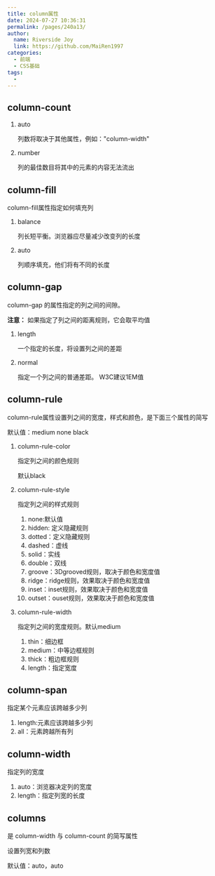 ```yaml
---
title: column属性
date: 2024-07-27 10:36:31
permalink: /pages/240a13/
author:
  name: Riverside Joy
  link: https://github.com/MaiRen1997
categories:
  - 前端
  - CSS基础
tags:
  - 
---
```

## column-count

1. auto

   列数将取决于其他属性，例如："column-width"

2. number

   列的最佳数目将其中的元素的内容无法流出

## column-fill

column-fill属性指定如何填充列

1. balance

   列长短平衡。浏览器应尽量减少改变列的长度

2. auto

   列顺序填充，他们将有不同的长度

## column-gap

column-gap 的属性指定的列之间的间隙。

**注意：** 如果指定了列之间的距离规则，它会取平均值

1. length

   一个指定的长度，将设置列之间的差距

2. normal

   指定一个列之间的普通差距。 W3C建议1EM值

## column-rule

column-rule属性设置列之间的宽度，样式和颜色，是下面三个属性的简写

默认值：medium none black

1. column-rule-color

   指定列之间的颜色规则

   默认black

2. column-rule-style

   指定列之间的样式规则

   1. none:默认值
   2. hidden: 定义隐藏规则
   3. dotted：定义隐藏规则
   4. dashed：虚线
   5. solid：实线
   6. double：双线
   7. groove：3Dgrooved规则，取决于颜色和宽度值
   8. ridge：ridge规则，效果取决于颜色和宽度值
   9. inset：inset规则，效果取决于颜色和宽度值
   10. outset：ouset规则，效果取决于颜色和宽度值

3. column-rule-width

   指定列之间的宽度规则。默认medium

   1. thin：细边框
   2. medium：中等边框规则
   3. thick：粗边框规则
   4. length：指定宽度

## column-span

指定某个元素应该跨越多少列

1. length:元素应该跨越多少列
2. all：元素跨越所有列

## column-width

指定列的宽度

1. auto：浏览器决定列的宽度
2. length：指定列宽的长度

## columns

是 column-width 与 column-count 的简写属性

设置列宽和列数

默认值：auto，auto